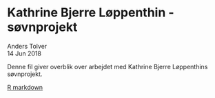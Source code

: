 # Kathrine Bjerre Løppenthin - søvnprojekt
Anders Tolver  
14 Jun 2018  



Denne fil giver overblik over arbejdet med Kathrine Bjerre Løppenthins søvnprojekt.

[R markdown](Log.Rmd)
